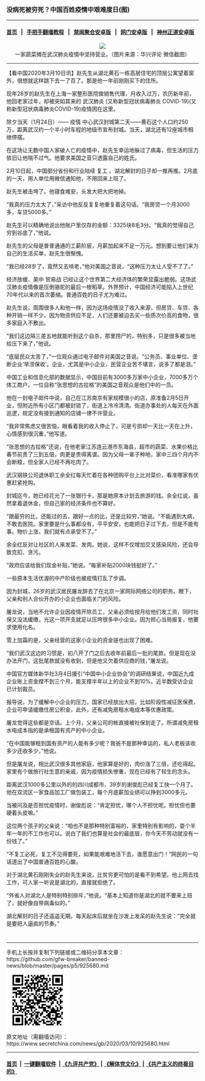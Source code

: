 ### 没病死被穷死？中国百姓疫情中艰难度日(图)
------------------------

#### [首页](https://github.com/gfw-breaker/banned-news/blob/master/README.md) &nbsp;&nbsp;|&nbsp;&nbsp; [手把手翻墙教程](https://github.com/gfw-breaker/guides/wiki) &nbsp;&nbsp;|&nbsp;&nbsp; [禁闻聚合安卓版](https://github.com/gfw-breaker/bn-android) &nbsp;&nbsp;|&nbsp;&nbsp; [网门安卓版](https://github.com/oGate2/oGate) &nbsp;&nbsp;|&nbsp;&nbsp; [神州正道安卓版](https://github.com/SzzdOgate/update) 



<div class="article_right" style="fone-color:#000">
 <p style="text-align:center">
  <img src="//img3.secretchina.com/pic/2020/3-10/p2644391a271926012-ss.jpg"/>
  <br>
   一家蔬菜摊在武汉肺炎疫情中坚持营业。（图片来源：华兴评论 微信截图）
   <span id="hideid" name="hideid" style="color:red;display:none;">
    <span href="https://www.secretchina.com">
    </span>
   </span>
  </br>
 </p>
 <div id="txt-mid1-t21-2017">
  

---


  </div>
 </div>
 <p>
  【看中国2020年3月10日讯】赵先生从湖北黄石一栋高层住宅的顶层公寓望着窗外，很想就这样跳下去一了百了。那是他一年前刚刚买下的住所。
  <span id="hideid" name="hideid" style="color:red;display:none;">
   <span href="https://www.secretchina.com">
   </span>
  </span>
 </p>
 <p>
  现年28岁的赵先生在上海一家整形医院做销售代理，月收入过万，农历新年前，他回老家过年，却被突如其来的
  <span href="https://www.secretchina.com/news/gb/tag/武汉肺炎" target="_blank">
   武汉肺炎
  </span>
  (又称新型冠状病毒肺炎 COVID-19)(又称新型冠状病毒肺炎COVID-19)疫情困在这里。
 </p>
 <p>
  除夕当天（1月24日）——
  <span href="https://www.secretchina.com/news/gb/tag/疫情" target="_blank">
   疫情
  </span>
  中心武汉封城第二天——黄石这个人口约250万，距离武汉约一个半小时车程的地级市宣布封城。当天，湖北还有12座城市相继停摆。
 </p>
 <p>
  在这场让无数中国人家破人亡的疫情中，赵先生幸运地躲过了病毒，但生活的压力依旧让他喘不过气。他要求美国之音只透露自己的姓氏。
 </p>
 <p>
  2月10日起，中国部分省份和行业陆续
  <span href="https://www.secretchina.com/news/gb/tag/复工" target="_blank">
   复工
  </span>
  。湖北解封的日子却一推再推。2月底的一天，用人单位用微信通知他，不用回来上班了。
 </p>
 <p>
  赵先生被击垮了。他寝食难安，头发大把大把地掉。
 </p>
 <p>
  “我真的压力太大了，”采访中他反反复复地重复着这句话。“我房贷一个月3000多，车贷5000多。”
 </p>
 <p>
  赵先生可以精确地说出他账户里仅存的金额：3325块8毛3分。“我真的觉得自己穷到谷底了，”他说。
 </p>
 <p>
  赵先生的父母是普普通通的工薪阶层，月薪加起来不足一万元。想到要让他们来为自己的生活买单，赵先生很惭愧。
 </p>
 <p>
  “我已经28岁了，竟然又去啃老，”他对美国之音说，“这种压力太让人受不了了。”
 </p>
 <p>
  经济放缓、美中
  <span href="https://www.secretchina.com/news/gb/tag/贸易战" target="_blank">
   贸易战
  </span>
  已经让这个世界第二大经济体的繁荣显露出脆弱。这场武汉肺炎疫情像是压倒骆驼的最后一根稻草。外界预计，中国经济可能陷入上世纪70年代以来的首次萎缩。普通百姓的日子尤为难过。
 </p>
 <p>
  赵先生说，周围很多人和他一样，因为这场疫情没了收入来源，但房贷、车贷、各种开销一样不少。因为物资供应不足，人们还要被迫去买一些质次价高的食物，很多家庭入不敷出。
 </p>
 <p>
  “我们这边隔三差五地就能听到这个自杀，那里捞尸的，特别多，只是很多被当地给压下来了，”他说。
 </p>
 <p>
  “底层民众太苦了，”一位观众通过电子邮件对美国之音说。“公务员、事业单位、垄断企业‘旱涝保收’。企业，尤其是中小企业，民营企业苦不堪言，说多了都是泪。”
 </p>
 <p>
  中国工业和信息化部的数据显示，中国目前有3000多万家中小企业，7000多万个体工商户。一位自称“张思想的古拉格”的美国之音观众是他们中的一员。
 </p>
 <p>
  他在一封电子邮件中说，自己在江苏南京有家规模很小的店，原准备2月5日开业，但附近所有小区门都被封锁了，街道上冷冷清清。街道办事处的人每天在外面巡逻，规定没有接到通知的店铺一律不许营业。
 </p>
 <p>
  “我非常焦虑又很苦恼，眼看着我的收入停止了，可是亏损却一天比一天在上升，心情感到很沉重，”他写道。
 </p>
 <p>
  “张思想的古拉格”还说，在他老家江苏连云港市东海县，超市的蔬菜、水果价格比春节前贵了三到五倍，肉更是贵得离谱。因为父母一辈子种地，家中三四个月内不会断粮，但全家人已经不再吃肉了。
 </p>
 <p>
  武汉钢铁公司退休职工余全红每天忙着在各种团购平台上比对菜价，看准哪家有优惠赶紧抢购。
 </p>
 <p>
  封城迄今，她已经花光了一张银行卡，那是她原本计划去旅游的钱。余全红说，虽然拿着退休金，但自己家的经济条件也不算好。
 </p>
 <center>
  <div style="max-width: 632px;height:180px; display: none; text-align: center; margin: 0 auto; overflow: hidden;overflow-x: hidden;">
   <div id="taboola-midarticle-thumbnails" style="max-width: 632px;height:180px;overflow: hidden;overflow-x: hidden;">
   </div>
  </div>
  <div>
   <ins class="adsbygoogle" data-ad-client="ca-pub-1276641434651360" data-ad-format="fluid" data-ad-layout="in-article" data-ad-slot="5164544770" style="display:block; text-align:center;">
   </ins>
  </div>
 </center>
 <p>
  “跟最穷的比，还能过的去，跟好一点的比，还是比较穷，”她说。“不能遇到大病，不敢去医院。家里要是什么事都没有，平平安安，也能把日子过下去，但是不能有事。物价上涨，我们就有点承受不了。”
 </p>
 <p>
  余全红反对让社区的人来发菜、发肉。她说，这样不仅增加交叉感染风险，还会导致克扣、贪污。
 </p>
 <p>
  “政府应该给我们现金补贴，”她说。“每家补贴2000块钱挺好了。”
 </p>
 <p>
  一些原本生活优渥的中产阶级也被疫情打乱了步调。
 </p>
 <p>
  因为封城，26岁的武汉居民屠龙辞去了在北京一家网际网络公司的职务。眼下，父亲和别人合伙开办的小企业也面临关门的风险。
 </p>
 <p>
  屠龙说，当地不允许企业因疫情开除员工，父亲必须给按月给他们发工资，同时社保又没法缓缴，光这一项开支就足以压垮很多中小企业。因为担心当局报复，他要求使用化名。
 </p>
 <p>
  雪上加霜的是，父亲经营的这家小企业的资金链也出现了困难。
 </p>
 <center>
  <ins class="adsbygoogle" data-ad-client="ca-pub-1276641434651360" data-ad-format="fluid" data-ad-layout="in-article" data-ad-slot="3646767294" style="display:block; text-align:center;">
  </ins>
 </center>
 <p>
  “我们武汉这边的习惯是，初八开了门之后去收年前最后一批的尾款。但是现在没办法开门，这批尾款就没有收到，但是他又欠着供应商的钱，”屠龙说。
 </p>
 <p>
  中国官方媒体新华社3月4日援引“中国中小企业协会”的调研结果说，中国近九成企业账上资金撑不到三个月，能支撑半年以上的企业不到10%。近半数受访企业已计划裁员。
 </p>
 <p>
  报导说，为了缓解中小企业的压力，国家已经放出大招，比如阶段性减征医保费，企业可申请缓缴住房公积金，此外，还有减免房租水电成本等优惠政策。
 </p>
 <p>
  屠龙觉得这些都是空话。上个月，父亲公司的帐直接被社保划走了。所谓减免房租水电成本指的是承租国有资产的中小企业。
 </p>
 <p>
  “在中国能够租到国有资产的人能有多少呢？我爸不是那种幸运的，私人老板该收多少还收多少，”他说。
 </p>
 <p>
  但是屠龙说，相比武汉很多其他家庭，他家算是好的，肉价涨了三倍，还吃得起。家里有个做旅行社生意的亲戚，因为疫情损失惨重，现在已经有了轻生的念头。
 </p>
 <p>
  距离武汉1000多公里以外的的四川成都市，39岁的谢俊彪已经复工快一个月了。他在双流区一家食品加工厂做包装工，每个月底薪加业绩可以挣到3000多元。
 </p>
 <p>
  当被问及是否担忧疫情时，谢俊彪说：“肯定担忧，哪个人不担忧呢。担忧但也要硬着头皮嘛。”
 </p>
 <p>
  这位两个孩子的父亲说：“咱也不是那种特别富裕的，家里特别有影响的，耍个半年一年的不工作也可以。说白了我们也算是社会的最底层，你今天不劳动就没有一份钱了。”
 </p>
 <p>
  “不复工必死，复工不见得要死，如果能艰难地活下去，谁愿意出门！”网民的一句话道出了中国普通百姓的心酸。
 </p>
 <p>
  对于湖北黄石刚刚失业的赵先生来说，比贫穷更可怕的是看不到希望。他上网去找工作，可人家一听说是湖北的，直接就拒绝了。
 </p>
 <p>
  “外省人对湖北人是特别特别排斥，”他说。“基本上知道你是湖北的就不要来上班了，就好像自带病毒似的。”
 </p>
 <p>
  湖北解封的日子还遥遥无期。每天起床后就坐在沙发上发呆的赵先生说：“完全就是要把人逼疯的节奏。”
  <center>
   <div>
    <div id="txt-mid2-t22-2017" style="display: block;  max-height: 351px;  overflow: hidden;">
     <div id="SC-21xxx">
     </div>
     <ins class="adsbygoogle" data-ad-client="ca-pub-1276641434651360" data-ad-format="auto" data-ad-slot="4301710469" data-full-width-responsive="true" style="display:block">
     </ins>
    </div>
   </div>
  </center>
  <div style="padding-top:12px;">
  </div>
 </p>
</div>

<hr/>
手机上长按并复制下列链接或二维码分享本文章：<br/>
https://github.com/gfw-breaker/banned-news/blob/master/pages/p5/925680.md <br/>
<a href='https://github.com/gfw-breaker/banned-news/blob/master/pages/p5/925680.md'><img src='https://github.com/gfw-breaker/banned-news/blob/master/pages/p5/925680.md.png'/></a> <br/>
原文地址（需翻墙访问）：https://www.secretchina.com/news/gb/2020/03/10/925680.html


------------------------
#### [首页](https://github.com/gfw-breaker/banned-news/blob/master/README.md) &nbsp;|&nbsp; [一键翻墙软件](https://github.com/gfw-breaker/nogfw/blob/master/README.md) &nbsp;| [《九评共产党》](https://github.com/gfw-breaker/9ping.md/blob/master/README.md#九评之一评共产党是什么) | [《解体党文化》](https://github.com/gfw-breaker/jtdwh.md/blob/master/README.md) | [《共产主义的终极目的》](https://github.com/gfw-breaker/gczydzjmd.md/blob/master/README.md)


<img src='http://gfw-breaker.win/banned-news/pages/p5/925680.md' width='0px' height='0px'/>